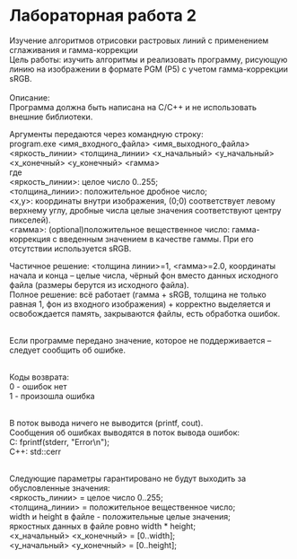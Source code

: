 <h1>Лабораторная работа 2</h1>
Изучение алгоритмов отрисовки растровых линий с применением сглаживания и гамма-коррекции<br>
Цель работы: изучить алгоритмы и реализовать программу, рисующую линию на изображении в формате PGM (P5) с учетом гамма-коррекции sRGB.<br>
<br>
Описание:<br>
Программа должна быть написана на C/C++ и не использовать внешние библиотеки.<br>

Аргументы передаются через командную строку:<br>
program.exe <имя_входного_файла> <имя_выходного_файла> <яркость_линии> <толщина_линии> <x_начальный> 
<y_начальный> <x_конечный> <y_конечный> <гамма><br>
где<br>
<яркость_линии>: целое число 0..255;<br>
<толщина_линии>: положительное дробное число;<br>
<x,y>: координаты внутри изображения, (0;0) соответствует левому верхнему углу, дробные числа 
целые значения соответствуют центру пикселей).<br>
<гамма>: (optional)положительное вещественное число: гамма-коррекция с введенным значением в 
качестве гаммы. При его отсутствии используется sRGB.<br>

Частичное решение: <толщина линии>=1, <гамма>=2.0, координаты начала и конца – целые числа, 
чёрный фон вместо данных исходного файла (размеры берутся из исходного файла).<br>
Полное решение: всё работает (гамма + sRGB, толщина не только равная 1, фон из входного изображения) + 
корректно выделяется и освобождается память, закрываются файлы, есть обработка ошибок.<br><br>

Если программе передано значение, которое не поддерживается – следует сообщить об ошибке.<br><br>

Коды возврата:<br>
0 - ошибок нет<br>
1 - произошла ошибка<br><br>

В поток вывода ничего не выводится (printf, cout).<br>
Сообщения об ошибках выводятся в поток вывода ошибок:<br>
С: fprintf(stderr, "Error\n");<br>
C++: std::cerr<br><br>

Следующие параметры гарантировано не будут выходить за обусловленные значения:<br>
<яркость_линии> = целое число 0..255;<br>
<толщина_линии> = положительное вещественное число;<br>
width и height в файле - положительные целые значения;<br>
яркостных данных в файле ровно width * height;<br>
<x_начальный> <x_конечный> = [0..width];<br>
<y_начальный> <y_конечный> = [0..height];<br>
